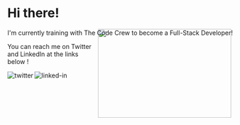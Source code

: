 <h1> Hi there! </h1> 
<img align="right" width="300" height="200" src="https://media.giphy.com/media/7Z49eulwv4aGY35RaD/giphy.gif">
<td><nobr><p>I'm currently training with The Code Crew to become a Full-Stack Developer!</p></nobr></td>
<p>You can reach me on Twitter and LinkedIn at the links below !

[<img align="left" alt="twitter" src="https://img.shields.io/badge/twitter-%231DA1F2.svg?&style=for-the-badge&logo=twitter&logoColor=white" />](https://twitter.com/CoderM6)

[<img align="left" alt="linked-in" src="https://img.shields.io/badge/linkedin-%230077B5.svg?&style=for-the-badge&logo=linkedin&logoColor=white" />](https://www.linkedin.com/in/miqelle)
  

